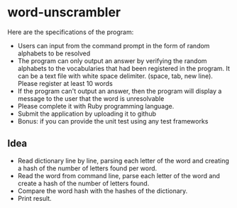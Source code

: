 # word-unscrambler

Here are the specifications of the program:
* Users can input from the command prompt in the form of random alphabets to be resolved
* The program can only output an answer by verifying the random alphabets to the vocabularies that had been registered in the program. It can be a text file with white space delimiter. (space, tab, new line). Please register at least 10 words
* If the program can't output an answer, then the program will display a message to the user that the word is unresolvable
* Please complete it with Ruby programming language.
* Submit the application by uploading it to github
* Bonus: if you can provide the unit test using any test frameworks

Idea
--
* Read dictionary line by line, parsing each letter of the word and creating a hash of the number of letters found per word.
* Read the word from command line, parse each letter of the word and create a hash of the number of letters found.
* Compare the word hash with the hashes of the dictionary.
* Print result.
